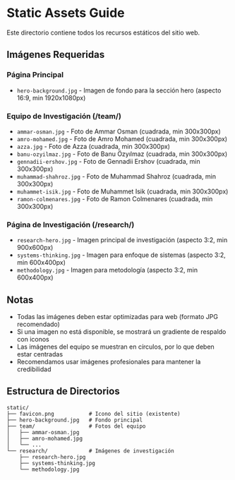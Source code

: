 # Static Assets Guide

Este directorio contiene todos los recursos estáticos del sitio web. 

## Imágenes Requeridas

### Página Principal
- `hero-background.jpg` - Imagen de fondo para la sección hero (aspecto 16:9, min 1920x1080px)

### Equipo de Investigación (/team/)
- `ammar-osman.jpg` - Foto de Ammar Osman (cuadrada, min 300x300px)
- `amro-mohamed.jpg` - Foto de Amro Mohamed (cuadrada, min 300x300px)
- `azza.jpg` - Foto de Azza (cuadrada, min 300x300px)
- `banu-ozyilmaz.jpg` - Foto de Banu Özyılmaz (cuadrada, min 300x300px)
- `gennadii-ershov.jpg` - Foto de Gennadii Ershov (cuadrada, min 300x300px)
- `muhammad-shahroz.jpg` - Foto de Muhammad Shahroz (cuadrada, min 300x300px)
- `muhammet-isik.jpg` - Foto de Muhammet Isik (cuadrada, min 300x300px)
- `ramon-colmenares.jpg` - Foto de Ramon Colmenares (cuadrada, min 300x300px)

### Página de Investigación (/research/)
- `research-hero.jpg` - Imagen principal de investigación (aspecto 3:2, min 900x600px)
- `systems-thinking.jpg` - Imagen para enfoque de sistemas (aspecto 3:2, min 600x400px)
- `methodology.jpg` - Imagen para metodología (aspecto 3:2, min 600x400px)

## Notas

- Todas las imágenes deben estar optimizadas para web (formato JPG recomendado)
- Si una imagen no está disponible, se mostrará un gradiente de respaldo con iconos
- Las imágenes del equipo se muestran en círculos, por lo que deben estar centradas
- Recomendamos usar imágenes profesionales para mantener la credibilidad

## Estructura de Directorios

```
static/
├── favicon.png           # Icono del sitio (existente)
├── hero-background.jpg   # Fondo principal
├── team/                 # Fotos del equipo
│   ├── ammar-osman.jpg
│   ├── amro-mohamed.jpg
│   └── ...
└── research/             # Imágenes de investigación
    ├── research-hero.jpg
    ├── systems-thinking.jpg
    └── methodology.jpg
```
